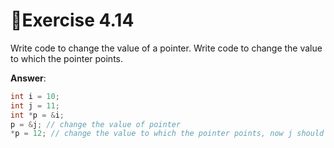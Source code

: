 # Exercise 4.14

Write code to change the value of a pointer. Write code to change the value to which the pointer points.

**Answer**:

```cpp
int i = 10;
int j = 11;
int *p = &i;
p = &j; // change the value of pointer
*p = 12; // change the value to which the pointer points, now j should be 12
```